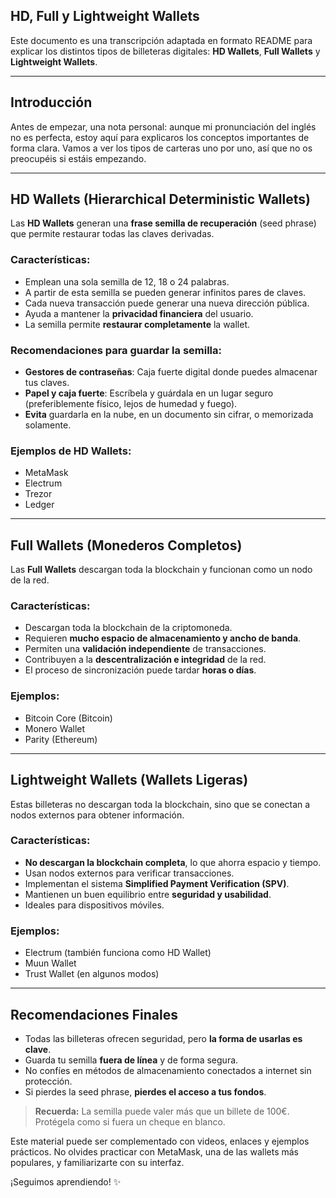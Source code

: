 ## **HD, Full y Lightweight Wallets**

Este documento es una transcripción adaptada en formato README para explicar los distintos tipos de billeteras digitales: **HD Wallets**, **Full Wallets** y **Lightweight Wallets**.

---

## **Introducción**

Antes de empezar, una nota personal: aunque mi pronunciación del inglés no es perfecta, estoy aquí para explicaros los conceptos importantes de forma clara. Vamos a ver los tipos de carteras uno por uno, así que no os preocupéis si estáis empezando.

---

## **HD Wallets (Hierarchical Deterministic Wallets)**

Las **HD Wallets** generan una **frase semilla de recuperación** (seed phrase) que permite restaurar todas las claves derivadas.

### Características:

- Emplean una sola semilla de 12, 18 o 24 palabras.
- A partir de esta semilla se pueden generar infinitos pares de claves.
- Cada nueva transacción puede generar una nueva dirección pública.
- Ayuda a mantener la **privacidad financiera** del usuario.
- La semilla permite **restaurar completamente** la wallet.

### Recomendaciones para guardar la semilla:

- **Gestores de contraseñas**: Caja fuerte digital donde puedes almacenar tus claves.
- **Papel y caja fuerte**: Escríbela y guárdala en un lugar seguro (preferiblemente físico, lejos de humedad y fuego).
- **Evita** guardarla en la nube, en un documento sin cifrar, o memorizada solamente.

### Ejemplos de HD Wallets:

- MetaMask
- Electrum
- Trezor
- Ledger

---

## **Full Wallets (Monederos Completos)**

Las **Full Wallets** descargan toda la blockchain y funcionan como un nodo de la red.

### Características:

- Descargan toda la blockchain de la criptomoneda.
- Requieren **mucho espacio de almacenamiento y ancho de banda**.
- Permiten una **validación independiente** de transacciones.
- Contribuyen a la **descentralización e integridad** de la red.
- El proceso de sincronización puede tardar **horas o días**.

### Ejemplos:

- Bitcoin Core (Bitcoin)
- Monero Wallet
- Parity (Ethereum)

---

## **Lightweight Wallets (Wallets Ligeras)**

Estas billeteras no descargan toda la blockchain, sino que se conectan a nodos externos para obtener información.

### Características:

- **No descargan la blockchain completa**, lo que ahorra espacio y tiempo.
- Usan nodos externos para verificar transacciones.
- Implementan el sistema **Simplified Payment Verification (SPV)**.
- Mantienen un buen equilibrio entre **seguridad y usabilidad**.
- Ideales para dispositivos móviles.

### Ejemplos:

- Electrum (también funciona como HD Wallet)
- Muun Wallet
- Trust Wallet (en algunos modos)

---

## **Recomendaciones Finales**

- Todas las billeteras ofrecen seguridad, pero **la forma de usarlas es clave**.
- Guarda tu semilla **fuera de línea** y de forma segura.
- No confíes en métodos de almacenamiento conectados a internet sin protección.
- Si pierdes la seed phrase, **pierdes el acceso a tus fondos**.

> **Recuerda:** La semilla puede valer más que un billete de 100€. Protégela como si fuera un cheque en blanco.


Este material puede ser complementado con videos, enlaces y ejemplos prácticos. No olvides practicar con MetaMask, una de las wallets más populares, y familiarizarte con su interfaz.

¡Seguimos aprendiendo! ✨

